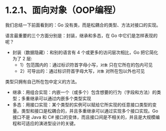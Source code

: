 # 1.2.1、面向对象（OOP编程）
我们总结一下前面看到的：Go 没有类，而是松耦合的类型、方法对接口的实现。

语言最重要的三个方面分别是：封装，继承和多态，在 Go 中它们是怎样表现的呢？
- 封装（数据隐藏）：和别的语言有 4 个或更多的访问层次相比，Go 把它简化为了 2 层:
  - 1）包范围内的：通过标识符首字母小写，`对象` 只在它所在的包内可见
  - 2）可导出的：通过标识符首字母大写，`对象` 对所在包以外也可见

类型只拥有自己所在包中定义的方法。
- 继承：用组合实现：内嵌一个（或多个）包含想要的行为（字段和方法）的类型；多重继承可以通过内嵌多个类型实现
- 多态：用接口实现：某个类型的实例可以赋给它所实现的任意接口类型的变量。类型和接口是松耦合的，并且多重继承可以通过实现多个接口实现。Go 接口不是 Java 和 C# 接口的变体，而且接口间是不相关的，并且是大规模编程和可适应的演进型设计的关键。
